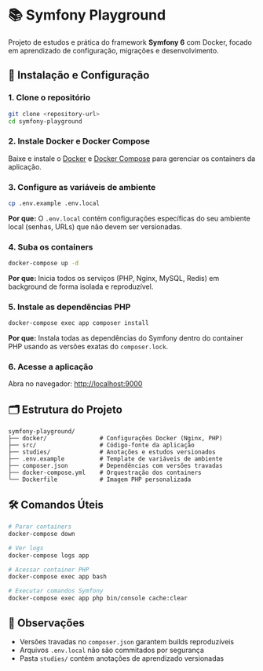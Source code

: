 # 📚 Symfony Playground

Projeto de estudos e prática do framework **Symfony 6** com Docker, focado em aprendizado de configuração, migrações e desenvolvimento.

## 🚀 Instalação e Configuração

### 1. Clone o repositório
```bash
git clone <repository-url>
cd symfony-playground
```

### 2. Instale Docker e Docker Compose
Baixe e instale o [Docker](https://docs.docker.com/get-docker/) e [Docker Compose](https://docs.docker.com/compose/install/) para gerenciar os containers da aplicação.

### 3. Configure as variáveis de ambiente
```bash
cp .env.example .env.local
```
**Por que:** O `.env.local` contém configurações específicas do seu ambiente local (senhas, URLs) que não devem ser versionadas.

### 4. Suba os containers
```bash
docker-compose up -d
```
**Por que:** Inicia todos os serviços (PHP, Nginx, MySQL, Redis) em background de forma isolada e reproduzível.

### 5. Instale as dependências PHP
```bash
docker-compose exec app composer install
```
**Por que:** Instala todas as dependências do Symfony dentro do container PHP usando as versões exatas do `composer.lock`.

### 6. Acesse a aplicação
Abra no navegador: [http://localhost:9000](http://localhost:9000)

## 🗂 Estrutura do Projeto

```text
symfony-playground/
├── docker/               # Configurações Docker (Nginx, PHP)
├── src/                  # Código-fonte da aplicação
├── studies/              # Anotações e estudos versionados
├── .env.example          # Template de variáveis de ambiente
├── composer.json         # Dependências com versões travadas
├── docker-compose.yml    # Orquestração dos containers
└── Dockerfile            # Imagem PHP personalizada
```

## 🛠 Comandos Úteis

```bash
# Parar containers
docker-compose down

# Ver logs
docker-compose logs app

# Acessar container PHP
docker-compose exec app bash

# Executar comandos Symfony
docker-compose exec app php bin/console cache:clear
```

## 📝 Observações

- Versões travadas no `composer.json` garantem builds reproduzíveis
- Arquivos `.env.local` não são commitados por segurança
- Pasta `studies/` contém anotações de aprendizado versionadas

